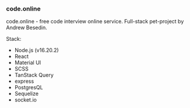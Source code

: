 ### code.online

code.online - free code interview online service. 
Full-stack pet-project by Andrew Besedin.

Stack:
- Node.js (v16.20.2)
- React
- Material UI
- SCSS
- TanStack Query
- express
- PostgresQL
- Sequelize
- socket.io
